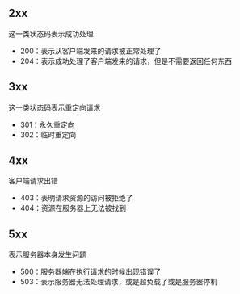 ## 2xx

这一类状态码表示成功处理

- 200：表示从客户端发来的请求被正常处理了
- 204：表示成功处理了客户端发来的请求，但是不需要返回任何东西

## 3xx

这一类状态码表示重定向请求

- 301：永久重定向
- 302：临时重定向

## 4xx

客户端请求出错

- 403：表明请求资源的访问被拒绝了
- 404：资源在服务器上无法被找到

## 5xx

表示服务器本身发生问题

- 500：服务器端在执行请求的时候出现错误了
- 503：表示服务器无法处理请求，或是超负载了或是服务器停机





